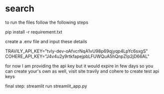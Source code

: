 # search
to run the files follow the following steps

pip install -r requirement.txt

create a .env file and input these details

TRAVILY_API_KEY="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"
COHERE_API_KEY="J4v4u2y9rtkfapejpbLFUWQuA5hQnpZIp2jD66AL"

for now I am providing the api key but it would expire in few days so you can create your's own as well, visit site travily and cohere to create test api keys


final step: streamlit run streamlit_app.py
